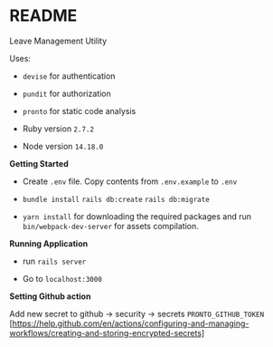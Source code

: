# README
Leave Management Utility

Uses:
* `devise` for authentication
* `pundit` for authorization
* `pronto` for static code analysis


* Ruby version
  `2.7.2`
* Node version `14.18.0`

**Getting Started**

* Create `.env` file.  Copy contents from `.env.example` to `.env`

* `bundle install` `rails db:create` `rails db:migrate`

* `yarn install` for downloading the required packages and run `bin/webpack-dev-server` for assets compilation.

**Running Application**

* run `rails server`

* Go to `localhost:3000`

**Setting Github action**

Add new secret to github -> security -> secrets
`PRONTO_GITHUB_TOKEN`
[https://help.github.com/en/actions/configuring-and-managing-workflows/creating-and-storing-encrypted-secrets]
